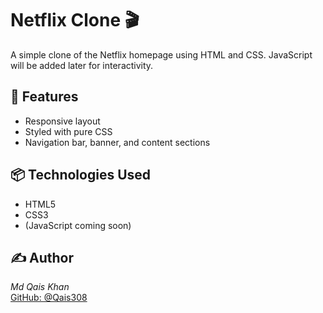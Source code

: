 # Netflix Clone 🎬

A simple clone of the Netflix homepage using HTML and CSS. JavaScript will be added later for interactivity.

## 🚀 Features

- Responsive layout
- Styled with pure CSS
- Navigation bar, banner, and content sections

## 📦 Technologies Used

- HTML5
- CSS3
- (JavaScript coming soon)

## ✍ Author

*Md Qais Khan*  
[GitHub: @Qais308](https://github.com/Qais308)